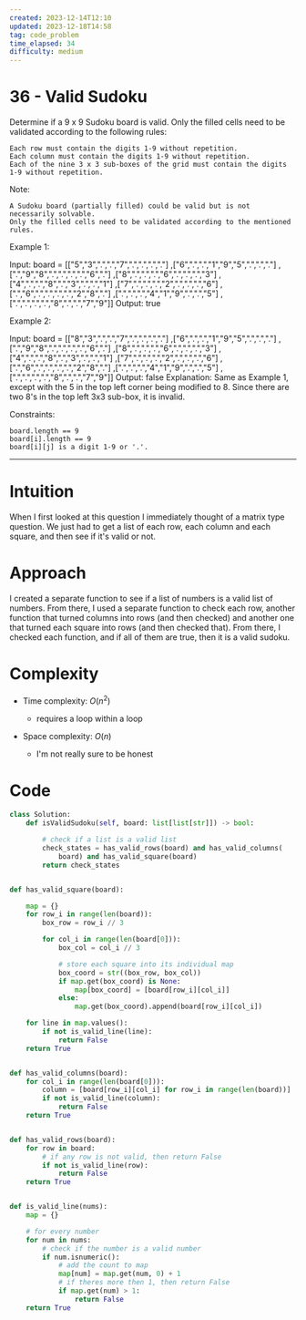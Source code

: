 ```yaml
---
created: 2023-12-14T12:10
updated: 2023-12-18T14:58
tag: code_problem
time_elapsed: 34
difficulty: medium
---
```


# 36 - Valid Sudoku


Determine if a 9 x 9 Sudoku board is valid. Only the filled cells need to be validated according to the following rules:

    Each row must contain the digits 1-9 without repetition.
    Each column must contain the digits 1-9 without repetition.
    Each of the nine 3 x 3 sub-boxes of the grid must contain the digits 1-9 without repetition.

Note:

    A Sudoku board (partially filled) could be valid but is not necessarily solvable.
    Only the filled cells need to be validated according to the mentioned rules.

 

Example 1:

Input: board = 
[["5","3",".",".","7",".",".",".","."]
,["6",".",".","1","9","5",".",".","."]
,[".","9","8",".",".",".",".","6","."]
,["8",".",".",".","6",".",".",".","3"]
,["4",".",".","8",".","3",".",".","1"]
,["7",".",".",".","2",".",".",".","6"]
,[".","6",".",".",".",".","2","8","."]
,[".",".",".","4","1","9",".",".","5"]
,[".",".",".",".","8",".",".","7","9"]]
Output: true

Example 2:

Input: board = 
[["8","3",".",".","7",".",".",".","."]
,["6",".",".","1","9","5",".",".","."]
,[".","9","8",".",".",".",".","6","."]
,["8",".",".",".","6",".",".",".","3"]
,["4",".",".","8",".","3",".",".","1"]
,["7",".",".",".","2",".",".",".","6"]
,[".","6",".",".",".",".","2","8","."]
,[".",".",".","4","1","9",".",".","5"]
,[".",".",".",".","8",".",".","7","9"]]
Output: false
Explanation: Same as Example 1, except with the 5 in the top left corner being modified to 8. Since there are two 8's in the top left 3x3 sub-box, it is invalid.

Constraints:

    board.length == 9
    board[i].length == 9
    board[i][j] is a digit 1-9 or '.'.

---

# Intuition
<!-- Describe your first thoughts on how to solve this problem. -->
When I first looked at this question I immediately thought of a matrix type question. We just had to get a list of each row, each column and each square, and then see if it's valid or not.

# Approach
<!-- Describe your approach to solving the problem. -->
I created a separate function to see if a list of numbers is a valid list of numbers. From there, I used a separate function to check each row, another function that turned columns into rows (and then checked) and another one that turned each square into rows (and then checked that). From there, I checked each function, and if all of them are true, then it is a valid sudoku.

# Complexity
- Time complexity: $O(n^2)$
    - requires a loop within a loop


- Space complexity: $O(n)$
    - I'm not really sure to be honest


# Code
```python
class Solution:
    def isValidSudoku(self, board: list[list[str]]) -> bool:

        # check if a list is a valid list
        check_states = has_valid_rows(board) and has_valid_columns(
            board) and has_valid_square(board)
        return check_states


def has_valid_square(board):

    map = {}
    for row_i in range(len(board)):
        box_row = row_i // 3

        for col_i in range(len(board[0])):
            box_col = col_i // 3

            # store each square into its individual map
            box_coord = str((box_row, box_col))
            if map.get(box_coord) is None:
                map[box_coord] = [board[row_i][col_i]]
            else:
                map.get(box_coord).append(board[row_i][col_i])

    for line in map.values():
        if not is_valid_line(line):
            return False
    return True


def has_valid_columns(board):
    for col_i in range(len(board[0])):
        column = [board[row_i][col_i] for row_i in range(len(board))]
        if not is_valid_line(column):
            return False
    return True


def has_valid_rows(board):
    for row in board:
        # if any row is not valid, then return False
        if not is_valid_line(row):
            return False
    return True


def is_valid_line(nums):
    map = {}

    # for every number
    for num in nums:
        # check if the number is a valid number
        if num.isnumeric():
            # add the count to map
            map[num] = map.get(num, 0) + 1
            # if theres more then 1, then return False
            if map.get(num) > 1:
                return False
    return True

```
